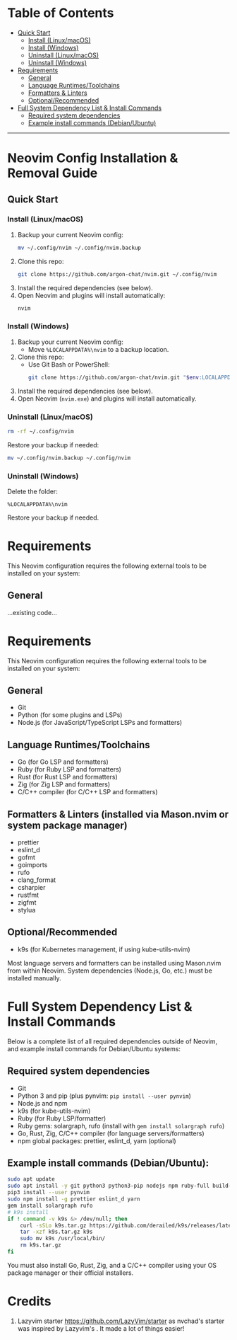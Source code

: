 # Table of Contents

- [Quick Start](#quick-start)
	- [Install (Linux/macOS)](#install-linuxmacos)
	- [Install (Windows)](#install-windows)
	- [Uninstall (Linux/macOS)](#uninstall-linuxmacos)
	- [Uninstall (Windows)](#uninstall-windows)
- [Requirements](#requirements)
	- [General](#general)
	- [Language Runtimes/Toolchains](#language-runtimestoolchains)
	- [Formatters & Linters](#formatters--linters-installed-via-masonnvim-or-system-package-manager)
	- [Optional/Recommended](#optionalrecommended)
- [Full System Dependency List & Install Commands](#full-system-dependency-list--install-commands)
	- [Required system dependencies](#required-system-dependencies)
	- [Example install commands (Debian/Ubuntu)](#example-install-commands-debianubuntu)

---

# Neovim Config Installation & Removal Guide

## Quick Start

### Install (Linux/macOS)
1. Backup your current Neovim config:
	```sh
	mv ~/.config/nvim ~/.config/nvim.backup
	```
2. Clone this repo:
	```sh
	git clone https://github.com/argon-chat/nvim.git ~/.config/nvim
	```
3. Install the required dependencies (see below).
4. Open Neovim and plugins will install automatically:
	```sh
	nvim
	```

### Install (Windows)
1. Backup your current Neovim config:
	- Move `%LOCALAPPDATA%\nvim` to a backup location.
2. Clone this repo:
	- Use Git Bash or PowerShell:
	  ```sh
	  git clone https://github.com/argon-chat/nvim.git "$env:LOCALAPPDATA\nvim"
	  ```
3. Install the required dependencies (see below).
4. Open Neovim (`nvim.exe`) and plugins will install automatically.

### Uninstall (Linux/macOS)
```sh
rm -rf ~/.config/nvim
```
Restore your backup if needed:
```sh
mv ~/.config/nvim.backup ~/.config/nvim
```

### Uninstall (Windows)
Delete the folder:
```
%LOCALAPPDATA%\nvim
```
Restore your backup if needed.

# Requirements

This Neovim configuration requires the following external tools to be installed on your system:

## General
...existing code...
# Requirements

This Neovim configuration requires the following external tools to be installed on your system:

## General
- Git
- Python (for some plugins and LSPs)
- Node.js (for JavaScript/TypeScript LSPs and formatters)

## Language Runtimes/Toolchains
- Go (for Go LSP and formatters)
- Ruby (for Ruby LSP and formatters)
- Rust (for Rust LSP and formatters)
- Zig (for Zig LSP and formatters)
- C/C++ compiler (for C/C++ LSP and formatters)

## Formatters & Linters (installed via Mason.nvim or system package manager)
- prettier
- eslint_d
- gofmt
- goimports
- rufo
- clang_format
- csharpier
- rustfmt
- zigfmt
- stylua

## Optional/Recommended
- k9s (for Kubernetes management, if using kube-utils-nvim)

Most language servers and formatters can be installed using Mason.nvim from within Neovim. System dependencies (Node.js, Go, etc.) must be installed manually.

# Full System Dependency List & Install Commands

Below is a complete list of all required dependencies outside of Neovim, and example install commands for Debian/Ubuntu systems:

## Required system dependencies
- Git
- Python 3 and pip (plus pynvim: `pip install --user pynvim`)
- Node.js and npm
- k9s (for kube-utils-nvim)
- Ruby (for Ruby LSP/formatter)
- Ruby gems: solargraph, rufo (install with `gem install solargraph rufo`)
- Go, Rust, Zig, C/C++ compiler (for language servers/formatters)
- npm global packages: prettier, eslint_d, yarn (optional)

## Example install commands (Debian/Ubuntu):

```sh
sudo apt update
sudo apt install -y git python3 python3-pip nodejs npm ruby-full build-essential
pip3 install --user pynvim
sudo npm install -g prettier eslint_d yarn
gem install solargraph rufo
# k9s install
if ! command -v k9s &> /dev/null; then
	curl -sSLo k9s.tar.gz https://github.com/derailed/k9s/releases/latest/download/k9s_Linux_amd64.tar.gz
	tar -xzf k9s.tar.gz k9s
	sudo mv k9s /usr/local/bin/
	rm k9s.tar.gz
fi
```

You must also install Go, Rust, Zig, and a C/C++ compiler using your OS package manager or their official installers.

# Credits

1) Lazyvim starter https://github.com/LazyVim/starter as nvchad's starter was inspired by Lazyvim's . It made a lot of things easier!